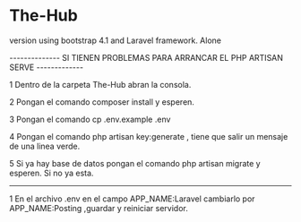 # The-Hub

 version using bootstrap 4.1 and Laravel framework. Alone


-------------- SI TIENEN PROBLEMAS PARA ARRANCAR EL PHP ARTISAN SERVE -------------



1 Dentro de la carpeta The-Hub abran la consola.

2 Pongan el comando composer install y esperen.

3 Pongan el comando cp .env.example .env

4 Pongan el comando php artisan key:generate , tiene que salir un mensaje de una linea verde.

5 Si ya hay base de datos pongan el comando php artisan migrate y esperen. Si no ya esta.

-----------------------------------------------------------------------------------

1 En el archivo .env en el campo APP_NAME:Laravel cambiarlo por APP_NAME:Posting ,guardar y reiniciar servidor.
